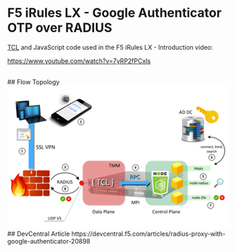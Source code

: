 F5 iRules LX - Google Authenticator OTP over RADIUS
================

[TCL](/iruleslx) and JavaScript code used in the F5 iRules LX - Introduction video:

https://www.youtube.com/watch?v=7yRP2fPCxIs

<br>
## Flow Topology
<img src="flow.png">

<br>
## DevCentral Article
https://devcentral.f5.com/articles/radius-proxy-with-google-authenticator-20898

